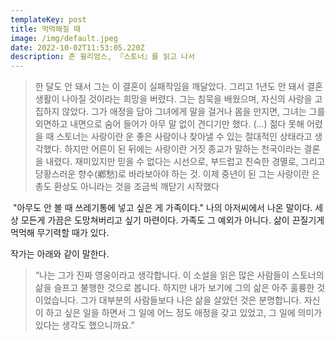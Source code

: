 ```yaml
---
templateKey: post
title: 먹먹해질 때
image: /img/default.jpeg
date: 2022-10-02T11:53:05.220Z
description: 존 윌리엄스, 『스토너』를 읽고 나서
---
```


> 한 달도 안 돼서 그는 이 결혼이 실패작임을 깨달았다. 그리고 1년도 안 돼서 결혼생활이 나아질 것이라는 희망을 버렸다. 그는 침묵을 배웠으며, 자신의 사랑을 고집하지 않았다. 그가 애정을 담아 그녀에게 말을 걸거나 몸을 만지면, 그녀는 그를 외면하고 내면으로 숨어 들어가 아무 말 없이 견디기만 했다. (...) 젊다 못해 어렸을 때 스토너는 사랑이란 운 좋은 사람이나 찾아낼 수 있는 절대적인 상태라고 생각했다. 하지만 어른이 된 뒤에는 사랑이란 거짓 종교가 말하는 천국이라는 결론을 내렸다. 재미있지만 믿을 수 없다는 시선으로, 부드럽고 친숙한 경멸로, 그리고 당황스러운 향수(鄕愁)로 바라보아야 하는 것. 이제 중년이 된 그는 사랑이란 은총도 환상도 아니라는 것을 조금씩 깨닫기 시작했다

 "아무도 안 볼 때 쓰레기통에 넣고 싶은 게 가족이다." 나의 아저씨에서 나온 말이다. 세상 모든게 가끔은 도망쳐버리고 싶기 마련이다. 가족도 그 예외가 아니다. 삶이 끈질기게 먹먹해 무기력할 때가 있다. 

작가는 아래와 같이 말한다.

> “나는 그가 진짜 영웅이라고 생각합니다. 이 소설을 읽은 많은 사람들이 스토너의 삶을 슬프고 불행한 것으로 봅니다. 하지만 내가 보기에 그의 삶은 아주 훌륭한 것이었습니다. 그가 대부분의 사람들보다 나은 삶을 살았던 것은 분명합니다. 자신이 하고 싶은 일을 하면서 그 일에 어느 정도 애정을 갖고 있었고, 그 일에 의미가 있다는 생각도 했으니까요.”

